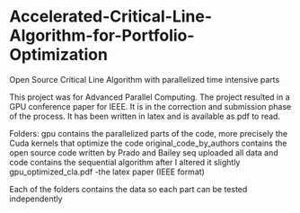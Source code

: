 # Accelerated-Critical-Line-Algorithm-for-Portfolio-Optimization 
Open Source Critical Line Algorithm with parallelized time intensive parts

This project was for Advanced Parallel Computing.  The project resulted in a GPU conference paper for IEEE.  It is
in the correction and submission phase of the process.  It has been written in latex and is available as pdf to read.

Folders:
gpu contains the parallelized parts of the code, more precisely the Cuda kernels that optimize the code
original_code_by_authors	contains the open source code written by Prado and Bailey
seq	uploaded all data and code contains the sequential algorithm after I altered it slightly
gpu_optimized_cla.pdf -the latex paper (IEEE format)

Each of the folders contains the data so each part can be tested independently
